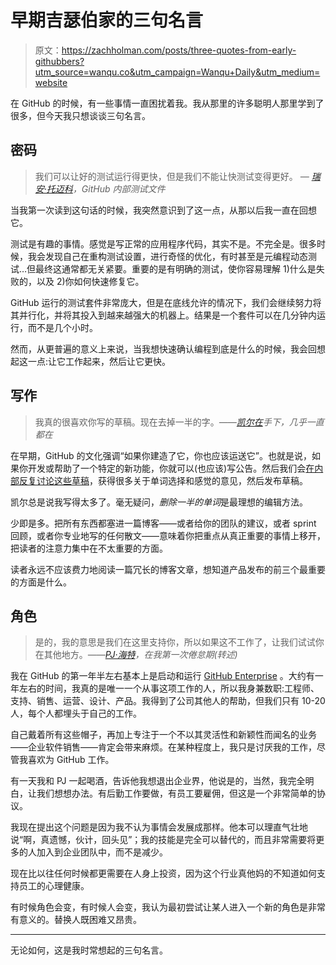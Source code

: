 # 早期吉瑟伯家的三句名言

> 原文：<https://zachholman.com/posts/three-quotes-from-early-githubbers?utm_source=wanqu.co&utm_campaign=Wanqu+Daily&utm_medium=website>

在 GitHub 的时候，有一些事情一直困扰着我。我从那里的许多聪明人那里学到了很多，但今天我只想谈谈三句名言。

## 密码

> 我们可以让好的测试运行得更快，但是我们不能让快测试变得更好。 <cite>— [瑞安·托迈科](https://twitter.com/rtomayko)，GitHub 内部测试文件</cite>

当我第一次读到这句话的时候，我突然意识到了这一点，从那以后我一直在回想它。

测试是有趣的事情。感觉是写正常的应用程序代码，其实不是。不完全是。很多时候，我会发现自己在重构测试设置，进行奇怪的优化，有时甚至是元编程动态测试…但最终这通常都无关紧要。重要的是有明确的测试，使你容易理解 1)什么是失败的，以及 2)你如何快速修复它。

GitHub 运行的测试套件非常庞大，但是在底线允许的情况下，我们会继续努力将其并行化，并将其投入到越来越强大的机器上。结果是一个套件可以在几分钟内运行，而不是几个小时。

然而，从更普遍的意义上来说，当我想快速确认编程到底是什么的时候，我会回想起这一点:让它工作起来，然后让它更快。

## 写作

> 我真的很喜欢你写的草稿。现在去掉一半的字。<cite>——[凯尔在](https://twitter.com/kneath)手下，几乎一直都在</cite>

在早期，GitHub 的文化强调“如果你建造了它，你也应该运送它”。也就是说，如果你开发或帮助了一个特定的新功能，你就可以(也应该)写公告。然后我们会[在内部反复讨论这些草稿](https://zachholman.com/posts/how-github-writes-blog-posts/)，获得很多关于单词选择和感觉的意见，然后发布草稿。

凯尔总是说我写得太多了。毫无疑问，*删除一半的单词*是最理想的编辑方法。

少即是多。把所有东西都塞进一篇博客——或者给你的团队的建议，或者 sprint 回顾，或者你专业地写的任何散文——意味着你把重点从真正重要的事情上移开，把读者的注意力集中在不太重要的方面。

读者永远不应该费力地阅读一篇冗长的博客文章，想知道产品发布的前三个最重要的方面是什么。

## 角色

> 是的，我的意思是我们在这里支持你，所以如果这不工作了，让我们试试你在其他地方。<cite>——[PJ·海特](https://twitter.com/pjhyett)，在我第一次倦怠期(转述)</cite>

我在 GitHub 的第一年半左右基本上是启动和运行 [GitHub Enterprise](https://enterprise.github.com/home) 。大约有一年左右的时间，我真的是唯一一个从事这项工作的人，所以我身兼数职:工程师、支持、销售、运营、设计、产品。我得到了公司其他人的帮助，但我们只有 10-20 人，每个人都埋头于自己的工作。

自己戴着所有这些帽子，再加上专注于一个不以其灵活性和新颖性而闻名的业务——企业软件销售——肯定会带来麻烦。在某种程度上，我只是讨厌我的工作，尽管我喜欢为 GitHub 工作。

有一天我和 PJ 一起喝酒，告诉他我想退出企业界，他说是的，当然，我完全明白，让我们想想办法。有后勤工作要做，有员工要雇佣，但这是一个非常简单的协议。

我现在提出这个问题是因为我不认为事情会发展成那样。他本可以理直气壮地说“啊，真遗憾，伙计，回头见”；我的技能是完全可以替代的，而且非常需要将更多的人加入到企业团队中，而不是减少。

现在比以往任何时候都更需要在人身上投资，因为这个行业真他妈的不知道如何支持员工的心理健康。

有时候角色会变，有时候人会变，我认为最初尝试让某人进入一个新的角色是非常有意义的。替换人既困难又昂贵。

* * *

无论如何，这是我时常想起的三句名言。